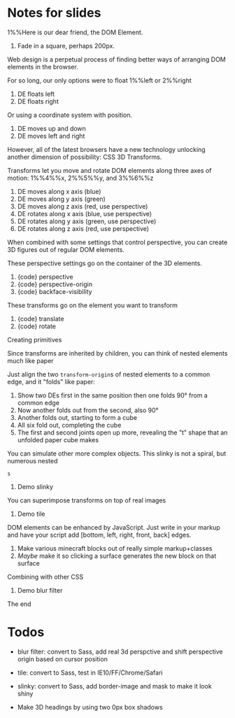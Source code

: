 # Notes for slides

1%%Here is our dear friend, the DOM Element.
1. Fade in a square, perhaps 200px.

Web design is a perpetual process of finding better ways of arranging DOM elements in the browser.

For so long, our only options were to float 1%%left or 2%%right
1. DE floats left
2. DE floats right

Or using a coordinate system with position.
1. DE moves up and down
2. DE moves left and right

However, all of the latest browsers have a new technology unlocking another dimension of possibility: CSS 3D Transforms.

Transforms let you move and rotate DOM elements along three axes of motion: 1%%4%%x, 2%%5%%y, and 3%%6%%z
1. DE moves along x axis (blue)
2. DE moves along y axis (green)
3. DE moves along z axis (red, use perspective)
4. DE rotates along x axis (blue, use perspective)
5. DE rotates along y axis (green, use perspective)
6. DE rotates along z axis (red, use perspective)

When combined with some settings that control perspective, you can create 3D figures out of regular DOM elements.

These perspective settings go on the container of the 3D elements.
1. {code} perspective
2. {code} perspective-origin
3. {code} backface-visibility

These transforms go on the element you want to transform
1. {code} translate
2. {code} rotate

Creating primitives

Since transforms are inherited by children, you can think of nested elements much like paper

Just align the two <code>transform-origin</code>s of nested elements to a common edge, and it "folds" like paper:
1. Show two DEs first in the same position then one folds 90° from a common edge
2. Now another folds out from the second, also 90°
3. Another folds out, starting to form a cube
4. All six fold out, completing the cube
5. The first and second joints open up more, revealing the "t" shape that an unfolded paper cube makes

You can simulate other more complex objects. This slinky is not a spiral, but numerous nested <code><div>s</code>
1. Demo slinky

You can superimpose transforms on top of real images
1. Demo tile

DOM elements can be enhanced by JavaScript. Just write <code><span class="cube"></span></code> in your markup and have your script add [bottom, left, right, front, back] edges.
1. Make various minecraft blocks out of really simple markup+classes
2. *Maybe* make it so clicking a surface generates the new block on that surface

Combining with other CSS
1. Demo blur filter

The end

# Todos

- blur filter: convert to Sass, add real 3d perspctive and shift perspective origin based on cursor position
- tile: convert to Sass, test in IE10/FF/Chrome/Safari
- slinky: convert to Sass, add border-image and mask to make it look shiny

- Make 3D headings by using two 0px box shadows
